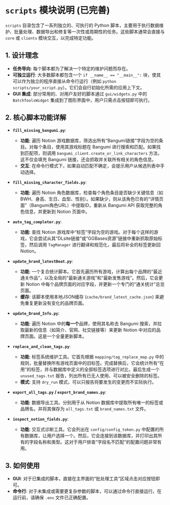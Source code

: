 # `scripts` 模块说明 (已完善)

`scripts` 目录包含了一系列独立的、可执行的 Python 脚本，主要用于执行数据维护、批量处理、数据导出和修复等一次性或周期性的任务。这些脚本通常会直接与 `core` 或 `clients` 模块交互，以完成特定功能。

## 1. 设计理念

- **任务导向**: 每个脚本都为了解决一个特定的维护问题而存在。
- **可独立运行**: 大多数脚本都包含一个 `if __name__ == "__main__":` 块，使其可以作为独立的程序直接从命令行运行（例如 `python scripts/your_script.py`）。它们会自行初始化所需的应用上下文。
- **GUI 集成**: 部分常用的、对用户友好的脚本通过 `gui/widgets.py` 中的 `BatchToolsWidget` 集成到了图形界面中，用户只需点击按钮即可执行。

## 2. 核心脚本功能详解

- **`fill_missing_bangumi.py`**: 
    - **功能**: 遍历 Notion 游戏数据库，筛选出所有“Bangumi链接”字段为空的条目。对每个条目，使用其游戏标题在 Bangumi 进行搜索和匹配。如果找到匹配项，则调用 `bangumi_client.create_or_link_characters` 方法，这不仅会填充 Bangumi 链接，还会抓取并关联所有相关的角色信息。
    - **交互**: 在命令行模式下，如果自动匹配不确定，会提示用户从候选列表中手动选择。

- **`fill_missing_character_fields.py`**: 
    - **功能**: 遍历 Notion 角色数据库，检查每个角色条目是否缺少关键信息（如BWH、身高、生日、血型、性别）。如果缺少，则从该角色已有的“详情页面”（Bangumi角色URL）中提取ID，重新从 Bangumi API 获取完整的角色信息，并更新到 Notion 页面中。

- **`auto_tag_completer.py`**: 
    - **功能**: 查找 Notion 游戏库中“标签”字段为空的游戏。对于每个这样的游戏，它会尝试从其“DLsite链接”或“GGBases资源”链接中重新抓取原始标签，然后调用 `TagManager` 进行翻译和规范化，最后将补全的标签更新回 Notion。

- **`update_brand_latestBeat.py`**: 
    - **功能**: 一个复合统计脚本。它首先遍历所有游戏，计算出每个品牌的“最近通关作品”，以及全局的“最新通关游戏”和“最新发售游戏”。然后，它会更新 Notion 中每个品牌页面的对应字段，并更新一个专门的“通关统计”总览页面。
    - **缓存**: 该脚本使用本地JSON缓存 (`cache/brand_latest_cache.json`) 来避免重复更新没有变化的品牌页面。

- **`update_Brand_Info.py`**: 
    - **功能**: 遍历 Notion 中的**每一个**品牌，使用其名称去 Bangumi 搜索，并拉取最新的信息（如简介、官网、社交链接等）来更新 Notion 中对应的品牌页面。这是一个全量更新脚本。

- **`replace_and_clean_tags.py`**: 
    - **功能**: 标签系统维护工具。它首先根据 `mapping/tag_replace_map.py` 中的规则，批量替换所有游戏页面中的旧标签。完成替换后，它会统计所有“在用”的标签，并与数据库中定义的全部标签选项进行对比，最后生成一个 `unused_tags.txt` 报告，列出所有已无人使用、可以被安全删除的标签。
    - **模式**: 支持 `dry_run` 模式，可以只报告将要发生的变更而不实际执行。

- **`export_all_tags.py` / `export_brand_names.py`**: 
    - **功能**: 数据导出工具。分别用于从 Notion 数据库中提取所有唯一的标签或品牌名，并将其保存为 `all_tags.txt` 或 `brand_names.txt` 文件。

- **`inspect_notion_fields.py`**: 
    - **功能**: 交互式诊断工具。它会列出在 `config/config_token.py` 中配置的所有数据库，让用户选择一个。然后，它会连接到该数据库，并打印出其所有的字段名称和类型。这对于用户排查“字段名不匹配”的配置问题非常有用。

## 3. 如何使用

- **GUI**: 对于已集成的脚本，直接在主界面的“批处理工具”区域点击对应按钮即可。
- **命令行**: 对于未集成或需要更复杂参数的脚本，可以通过命令行直接运行。在运行前，请确保 `.env` 文件已正确配置。